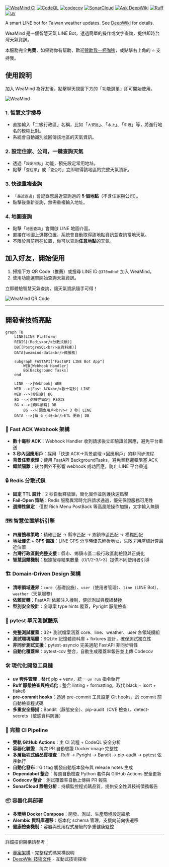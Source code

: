[![WeaMind CI](https://github.com/kyomind/WeaMind/actions/workflows/ci.yml/badge.svg)](https://github.com/kyomind/WeaMind/actions/workflows/ci.yml)
[![CodeQL](https://github.com/kyomind/WeaMind/actions/workflows/codeql.yml/badge.svg)](https://github.com/kyomind/WeaMind/security/code-scanning)
[![codecov](https://codecov.io/gh/kyomind/WeaMind/branch/main/graph/badge.svg)](https://codecov.io/gh/kyomind/WeaMind)
[![SonarCloud](https://sonarcloud.io/api/project_badges/measure?project=kyomind_WeaMind&metric=sqale_rating)](https://sonarcloud.io/summary/overall?id=kyomind_WeaMind)
[![Ask DeepWiki](https://deepwiki.com/badge.svg)](https://deepwiki.com/kyomind/WeaMind)
[![Ruff](https://img.shields.io/endpoint?url=https://raw.githubusercontent.com/astral-sh/ruff/main/assets/badge/v2.json)](https://github.com/astral-sh/ruff)
[![uv](https://img.shields.io/endpoint?url=https://raw.githubusercontent.com/astral-sh/uv/main/assets/badge/v0.json)](https://github.com/astral-sh/uv)

A smart LINE bot for Taiwan weather updates. See [DeepWiki](https://deepwiki.com/kyomind/WeaMind) for details.

WeaMind 是一個智慧天氣 LINE Bot，透過簡單的操作或文字查詢，提供即時台灣天氣資訊。

本服務完全**免費**，如果對你有幫助，歡迎[贊助我一杯咖啡](https://portaly.cc/kyomind/support)，或點擊右上角的 ⭐️ 支持我。

## 使用說明

加入 WeaMind 為好友後，點擊聊天視窗下方的「功能選單」即可開始使用。

![WeaMind](https://img.kyomind.tw/2352352we-min-20250929-222126.png)

### 1. 智慧文字搜尋
- 直接輸入「二級行政區」名稱，比如「`大安區`」、「`水上`」、「`中壢`」等，將進行地名的模糊比對。
- 系統會自動識別並回傳該地區的天氣資訊。

### 2. 設定住家、公司，一鍵查詢天氣
- 透過「`設定地點`」功能，預先設定常用地址。
- 點擊「`查住家`」或「`查公司`」立即取得該地區的完整天氣資訊。

### 3. 快速重複查詢
- 「`最近查過`」會記錄您最近查詢過的 **5 個地點**（不含住家與公司）。
- 點擊後重新查詢，無需重複輸入地址。

### 4. 地圖查詢
- 點擊「`地圖查詢`」會開啟 LINE 地圖介面。
- 直接在地圖上選擇位置，系統會自動取得該地點資訊並查詢當地天氣。
- 不限於目前所在位置，你可以查詢**任意地點**的天氣。

## 加入好友，開始使用

1. 掃描下方 QR Code（推薦）或搜尋 LINE ID `@370ndhmf` 加入 WeaMind。
2. 使用功能選單開始查詢天氣資訊。

立即體驗智慧天氣查詢，讓天氣資訊隨手可得！

![WeaMind QR Code](https://img.kyomind.tw/wea-qrcode-min-20250929-223022.png)

---

## 開發者技術亮點

```mermaid
graph TB
    LINE[LINE Platform]
    REDIS[(Redis<br/>分散式鎖)]
    DB[(PostgreSQL<br/>主資料庫)]
    DATA[weamind-data<br/>微服務]

    subgraph FASTAPI["FastAPI LINE Bot App"]
        WEB[Webhook Handler]
        BG[Background Tasks]
    end

    LINE -->|Webhook| WEB
    WEB -->|Fast ACK<br/>數十毫秒| LINE
    WEB -->|非阻塞| BG
    BG -->|選擇性鎖定| REDIS
    BG <-->|資料讀寫| DB
        BG -->|回應用戶<br/>< 3 秒| LINE
    DATA -->|每 6 小時<br/>ETL 更新| DB
```

### 🚀 Fast ACK Webhook 架構
- **數十毫秒 ACK**：Webhook Handler 收到請求後立即驗證並回應，避免平台重送
- **3 秒內回應用戶**：採用「快速 ACK→背景處理→回應用戶」的非同步流程
- **背景任務處理**：使用 FastAPI BackgroundTasks，避免業務邏輯阻塞 ACK
- **錯誤隔離**：後台例外不影響 webhook 成功回應，防止 LINE 平台重送

### 🔒 Redis 分散式鎖
- **固定 TTL 設計**：2 秒自動釋放鎖，簡化實作並防護快速點擊
- **Fail-Open 策略**：Redis 服務異常時允許請求通過，優先保證服務可用性
- **選擇性鎖定**：僅對 Rich Menu PostBack 等高風險操作加鎖，文字輸入無鎖

### 🗺️ 智慧位置解析引擎
- **四層搜尋策略**：精確匹配 → 縣市匹配 → 鄉鎮市區匹配 → 模糊匹配
- **地址優先 + GPS 備援**：LINE GPS 分享時優先解析地址，失敗才用座標計算最近位置
- **台灣行政區劃完整支援**：縣市、鄉鎮市區二級行政區劃驗證與正規化
- **智慧回饋機制**：根據搜尋結果數量（0/1/2-3/>3）提供不同使用者引導

### 🏗️ Domain-Driven Design 架構
- **清晰領域邊界**：`core`（基礎設施）、`user`（使用者管理）、`line`（LINE Bot）、`weather`（天氣服務）
- **依賴反轉**：FastAPI 依賴注入機制，便於測試與模組替換
- **型別安全設計**：全專案 type hints 覆蓋，Pyright 靜態檢查

### 🧪 pytest 單元測試體系
- **完整測試覆蓋**：32+ 測試檔案涵蓋 core、line、weather、user 各領域模組
- **測試環境隔離**：SQLite 記憶體資料庫 + fixtures 設計，確保測試獨立性
- **非同步測試支援**：pytest-asyncio 完美適配 FastAPI 非同步特性
- **自動化覆蓋率**：pytest-cov 整合，自動生成覆蓋率報告並上傳 Codecov

### 🛠️ 現代化開發工具鏈
- **uv 套件管理**：替代 pip + venv，統一 `uv run` 指令執行
- **Ruff 靜態檢查與格式化**：整合 linting + formatting，取代 black + isort + flake8
- **pre-commit hooks**：透過 pre-commit 工具設定 Git hooks，於 commit 前自動檢查程式碼
- **多重安全掃描**：Bandit（靜態安全）、pip-audit（CVE 檢查）、detect-secrets（敏感資料防護）

### 🔄 完整 CI Pipeline
- **雙軌 GitHub Actions**：主 CI 流程 + CodeQL 安全分析
- **容器化驗證**：每次 PR 自動驗證 Docker image 完整性
- **多層級程式碼品質檢查**：Ruff → Pyright → Bandit → pip-audit → pytest 依序執行
- **自動化發布**：Git tag 觸發自動版本發布與 release notes 生成
- **Dependabot 整合**：每週自動檢查 Python 套件與 GitHub Actions 安全更新
- **Codecov 整合**：測試覆蓋率自動上傳與 PR 報告
- **SonarCloud 靜態分析**：持續監控程式碼品質，提供安全性與技術債務報告

### 📦 容器化與部署
- **多環境 Docker Compose**：開發、測試、生產環境設定繼承
- **Alembic 資料庫遷移**：版本化 schema 管理，支援向前向後遷移
- **健康檢查機制**：容器與應用程式層級的多重健康監控

---

詳細技術架構請參考：
- [專案架構](docs/Architecture-Code.md) - 完整程式碼架構說明
- [DeepWiki 技術文件](https://deepwiki.com/kyomind/WeaMind) - 互動式技術探索

